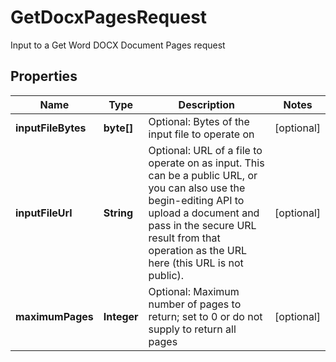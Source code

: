 

# GetDocxPagesRequest

Input to a Get Word DOCX Document Pages request

## Properties

| Name | Type | Description | Notes |
|------------ | ------------- | ------------- | -------------|
|**inputFileBytes** | **byte[]** | Optional: Bytes of the input file to operate on |  [optional] |
|**inputFileUrl** | **String** | Optional: URL of a file to operate on as input.  This can be a public URL, or you can also use the begin-editing API to upload a document and pass in the secure URL result from that operation as the URL here (this URL is not public). |  [optional] |
|**maximumPages** | **Integer** | Optional: Maximum number of pages to return; set to 0 or do not supply to return all pages |  [optional] |



